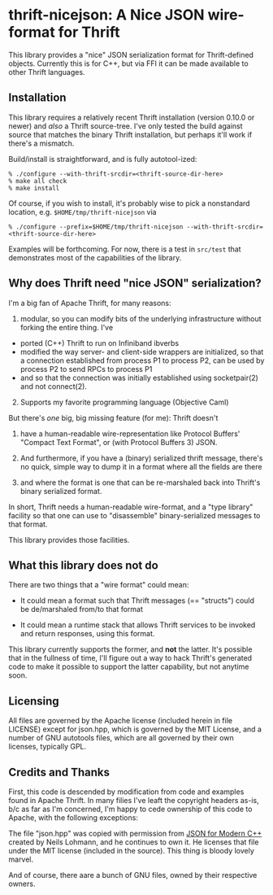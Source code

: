 # thrift-nicejson: A Nice JSON wire-format for Thrift

This library provides a "nice" JSON serialization format for
Thrift-defined objects.  Currently this is for C++, but via FFI it can
be made available to other Thrift languages.

## Installation

This library requires a relatively recent Thrift installation (version
0.10.0 or newer) and *also* a Thrift source-tree.  I've only tested
the build against source that matches the binary Thrift installation,
but perhaps it'll work if there's a mismatch.

Build/install is straightforward, and is fully autotool-ized:

```
% ./configure --with-thrift-srcdir=<thrift-source-dir-here>
% make all check
% make install
```

Of course, if you wish to install, it's probably wise to pick a
nonstandard location, e.g. ```$HOME/tmp/thrift-nicejson``` via

```
% ./configure --prefix=$HOME/tmp/thrift-nicejson --with-thrift-srcdir=<thrift-source-dir-here>
```

Examples will be forthcoming.  For now, there is a test in
```src/test``` that demonstrates most of the capabilities of the library.

## Why does Thrift need "nice JSON" serialization?

I'm a big fan of Apache Thrift, for many reasons:

1. modular, so you can modify bits of the underlying infrastructure
   without forking the entire thing.  I've
  
  * ported (C++) Thrift to run on Infiniband ibverbs
  * modified the way server- and client-side wrappers are initialized,
    so that a connection established from process P1 to process P2,
    can be used by process P2 to send RPCs to process P1
  * and so that the connection was initially established using
    socketpair(2) and not connect(2).
	
2. Supports my favorite programming language (Objective Caml)

But there's *one* big, big missing feature (for me): Thrift doesn't

1. have a human-readable wire-representation like Protocol Buffers'
"Compact Text Format", or (with Protocol Buffers 3) JSON.

2. And furthermore, if you have a (binary) serialized thrift message,
there's no quick, simple way to dump it in a format where all the
fields are there

3. and where the format is one that can be re-marshaled back into
   Thrift's binary serialized format.
   
In short, Thrift needs a human-readable wire-format, and a "type
library" facility so that one can use to "disassemble"
binary-serialized messages to that format.

This library provides those facilities.

## What this library does **not** do

There are two things that a "wire format" could mean:

* It could mean a format such that Thrift messages (== "structs")
  could be de/marshaled from/to that format
  
* It could mean a runtime stack that allows Thrift services to be
  invoked and return responses, using this format.
  
This library currently supports the former, and **not** the latter.
It's possible that in the fullness of time, I'll figure out a way to
hack Thrift's generated code to make it possible to support the latter
capability, but not anytime soon.

## Licensing

All files are governed by the Apache license (included herein in file
LICENSE) except for json.hpp, which is governed by the MIT License,
and a number of GNU autotools files, which are all governed by their
own licenses, typically GPL.

## Credits and Thanks

First, this code is descended by modification from code and examples
found in Apache Thrift.  In many filies I've leaft the copyright
headers as-is, b/c as far as I'm concerned, I'm happy to cede
ownership of this code to Apache, with the following exceptions:

The file "json.hpp" was copied with permission from
[JSON for Modern C++](https://github.com/nlohmann/json) created by
Neils Lohmann, and he continues to own it.  He licenses that file
under the MIT license (included in the source). This thing is bloody
lovely marvel.

And of course, there aare a bunch of GNU files, owned by their
respective owners.

